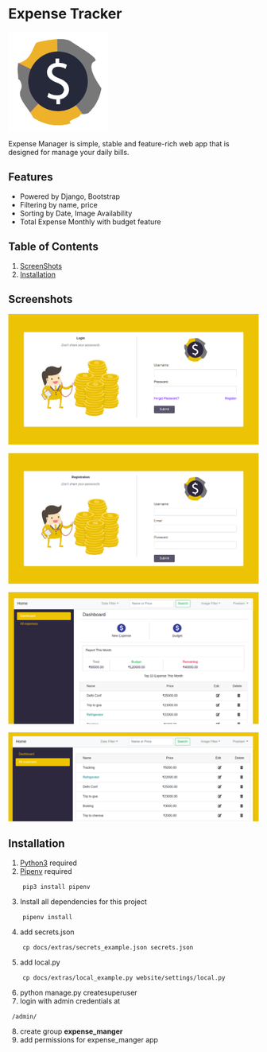 # Expense Tracker

<img src="accounts/static/images/expense_logo.png" alt="Expense Tracker" width="200px" height="200px"/>

Expense Manager is simple, stable and feature-rich web app that is designed for manage your daily bills.

## Features


* Powered by Django, Bootstrap
* Filtering by name, price
* Sorting by Date, Image Availability
* Total Expense Monthly with budget feature


## Table of Contents
1. [ScreenShots](#screenshots)
2. [Installation](#installation)

## Screenshots

![Login Page](docs/images/login.png "Login")

![Register Page](docs/images/register.png "Register")

![Dashboard Page](docs/images/dashboard.png "Dashboard")

![Expense List Page](docs/images/all_expenses.png "Expense List")

## Installation

1. [Python3](https://www.python.org/downloads/) required
2. [Pipenv](https://docs.pipenv.org/) required
```
    pip3 install pipenv
```
3. Install all dependencies for this project
```
    pipenv install
```
4. add secrets.json
``` 
    cp docs/extras/secrets_example.json secrets.json
```
5. add local.py
```
    cp docs/extras/local_example.py website/settings/local.py
```
6. python manage.py createsuperuser
7. login with admin credentials at
```
 /admin/
 ```
8. create group <strong>expense_manger</strong>
9.  add permissions for expense_manger app
